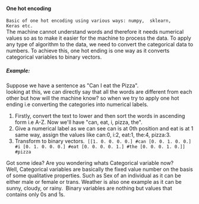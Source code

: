 #### One hot encoding
`Basic of one hot encoding using various ways: numpy,  sklearn, Keras etc.`<br>
The machine cannot understand words and therefore it needs numerical values so as to make it easier for the machine to process the data. To apply any type of algorithm to the data, we need to convert the categorical data to numbers. To achieve this, one hot ending is one way as it converts categorical variables to binary vectors.<br>
##### Example:
Suppose we have a sentence as "Can I eat the Pizza".<br>
looking at this, we can directly say that all the words are different from each other but how will the machine know?
so when we try to apply one hot ending i.e converting the categories into numerical labels.
1. Firstly, convert the text to lower and then sort the words in ascending form i.e A-Z. Now we'll have "can, eat,  i, pizza, the".
2. Give a numerical label as we can see can is at 0th position and eat is at 1 same way, assign the values like can:0, i:2, eat:1, the:4, pizza:3.
3. Transform to binary vectors. 
`[[1. 0. 0. 0. 0.] #can
 [0. 0. 1. 0. 0.] #i
 [0. 1. 0. 0. 0.] #eat
 [0. 0. 0. 0. 1.] #the
 [0. 0. 0. 1. 0.]] #pizza`
 
Got some idea? Are you wondering whats Categorical variable now?<br>
Well, Categorical variables are basically the fixed value number on the basis of some qualitative properties. Such as Sex of an individual as it can be either male or female or trans. Weather is also one example as it can be sunny, cloudy, or rainy. 
Binary variables are nothing but values that contains only 0s and 1s.
